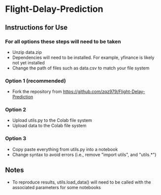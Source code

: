 # Flight-Delay-Prediction

## Instructions for Use
### For all options these steps will need to be taken
* Unzip data.zip
* Dependencies will need to be installed. For example, yfinance is likely not yet installed
* Change the path of files such as data.csv to match your file system
### Option 1 (recommended)
* Fork the repository from https://github.com/zqz979/Flight-Delay-Prediction
### Option 2
* Upload utils.py to the Colab file system
* Upload data to the Colab file system
### Option 3
* Copy paste everything from utils.py into a notebook
* Change syntax to avoid errors (i.e., remove "import utils", and "utils.*")
## Notes
* To reproduce results, utils.load_data() will need to be called with the associated parameters for some notebooks
